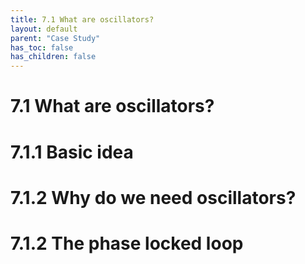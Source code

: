 ```yaml
---
title: 7.1 What are oscillators?
layout: default
parent: "Case Study"
has_toc: false
has_children: false
---
```


# 7.1 What are oscillators?

# 7.1.1 Basic idea

# 7.1.2 Why do we need oscillators?

# 7.1.2 The phase locked loop